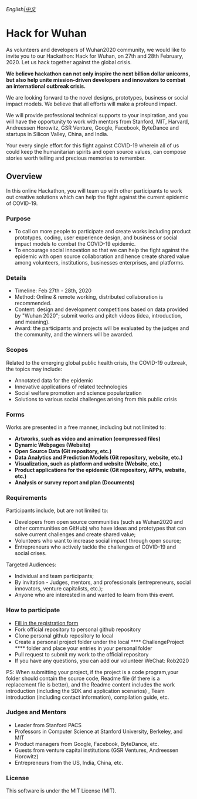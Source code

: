 *English|[中文](README.md)*
# Hack for Wuhan
As volunteers and developers of Wuhan2020 community, we would like to invite you to our Hackathon: Hack for Wuhan, on 27th and 28th February, 2020. Let us hack together against the global crisis.

**We believe hackathon can not only inspire the next billion dollar unicorns, but also help unite mission-driven developers and innovators to combat an international outbreak crisis.**

We are looking forward to the novel designs, prototypes, business or social impact models. We believe that all efforts will make a profound impact.

We will provide professional technical supports to your inspiration, and you will have the opportunity to work with mentors from Stanford, MIT, Harvard, Andreessen Horowitz, GSR Venture, Google, Facebook, ByteDance and startups in Silicon Valley, China, and India.

Your every single effort for this fight against COVID-19 wherein all of us could keep the humanitarian spirits and open source values, can compose stories worth telling and precious memories to remember.  

## Overview
In this online Hackathon, you will team up with other participants to work out creative solutions which can help the fight against the current epidemic of COVID-19.

### Purpose
* To call on more people to participate and create works including product prototypes, coding, user experience design, and business or social impact models to combat the COVID-19 epidemic.
* To encourage social innovation so that we can help the fight against the epidemic with open source collaboration and hence create shared value among volunteers, institutions, businesses enterprises, and platforms.
  
### Details
* Timeline: Feb 27th - 28th, 2020
* Method: Online & remote working, distributed collaboration is recommended.
* Content: design and development competitions based on data provided by "Wuhan 2020"; submit works and pitch videos (idea, introduction, and meaning).
* Award: the participants and projects will be evaluated by the judges and the community, and the winners will be awarded.

### Scopes
Related to the emerging global public health crisis, the COVID-19 outbreak, the topics may include:
* Annotated data for the epidemic
* Innovative applications of related technologies
* Social welfare promotion and science popularization
* Solutions to various social challenges arising from this public crisis
  
### Forms
Works are presented in a free manner, including but not limited to:
* **Artworks, such as video and animation (compressed files)**
* **Dynamic Webpages (Website)**
* **Open Source Data (Git repository, etc.)**
* **Data Analytics and Prediction Models (Git repository, website, etc.)**
* **Visualization, such as platform and website (Website, etc.)**
* **Product applications for the epidemic (Git repository, APPs, website, etc.)**
* **Analysis or survey report and plan (Documents)**

### Requirements
Participants include, but are not limited to:
* Developers from open source communities (such as Wuhan2020 and other communities on GitHub) who have ideas and prototypes that can solve current challenges and create shared value;
* Volunteers who want to increase social impact through open source;
* Entrepreneurs who actively tackle the challenges of COVID-19 and social crises.

Targeted Audiences:
* Individual and team participants;
* By invitation - Judges, mentors, and professionals (entrepreneurs, social innovators, venture capitalists, etc.);
* Anyone who are interested in and wanted to learn from this event.


### How to participate
* [Fill in the registration form](https://www.bagevent.com/event/6365361)
* Fork official repository to personal github repository
* Clone personal github repository to local 
* Create a personal project folder under the local **** ChallengeProject **** folder and place your entries in your personal folder
* Pull request to submit my work to the official repository
* If you have any questions, you can add our volunteer WeChat: Rob2020

PS: When submitting your project, if the project is a code program,your folder should contain the source code, Readme file (if there is a replacement file is better), and the Readme content includes the work introduction (including the SDK and application scenarios) , Team introduction (including contact information), compilation guide, etc.

### Judges and Mentors
* Leader from Stanford PACS
* Professors in Computer Science at Stanford University, Berkeley, and MIT
* Product managers from Google, Facebook, ByteDance, etc.
* Guests from venture capital institutions (GSR Ventures, Andreessen Horowitz)
* Entrepreneurs from the US, India, China, etc.

### License
This software is under the MIT License (MIT).
